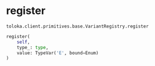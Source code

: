 # register
`toloka.client.primitives.base.VariantRegistry.register`

```python
register(
    self,
    type_: type,
    value: TypeVar('E', bound=Enum)
)
```


